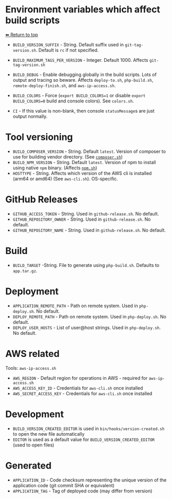 # Environment variables which affect build scripts

[⬅ Return to top](index.md)

- `BUILD_VERSION_SUFFIX` - String. Default suffix used in `git-tag-version.sh`. Default is `rc` if not specified.
- `BUILD_MAXIMUM_TAGS_PER_VERSION` - Integer. Default 1000. Affects `git-tag-version.sh`

- `BUILD_DEBUG` - Enable debugging globally in the build scripts. Lots of output and tracing so beware. Affects `deploy-to.sh`, `php-build.sh`, `remote-deploy-finish.sh`, and `aws-ip-access.sh`.
- `BUILD_COLORS` - Force (`export BUILD_COLORS=1` or disable `export BUILD_COLORS=0` build and console colors). See `colors.sh`.
- `CI` - If this value is non-blank, then console `statusMessage`s are just output normally.

# Tool versioning

- `BUILD_COMPOSER_VERSION` - String. Default `latest`. Version of composer to use for building vendor directory. (See [`composer.sh`](composer.md))
- `BUILD_NPM_VERSION` - String. Default `latest`. Version of npm to install using native `npm` binary. (Affects [`npm.sh`](npm.md))
- `HOSTTYPE` - String. Affects which version of the AWS cli is installed (arm64 or amd64) (See `aws-cli.sh`). OS-specific.

# GitHub Releases

- `GITHUB_ACCESS_TOKEN` - String. Used in `github-release.sh`. No default.
- `GITHUB_REPOSITORY_OWNER` - String. Used in `github-release.sh`. No default.
- `GITHUB_REPOSITORY_NAME` - String. Used in `github-release.sh`. No default.
# Build

- `BUILD_TARGET` -String. File to generate using `php-build.sh`. Defaults to `app.tar.gz`.

# Deployment

- `APPLICATION_REMOTE_PATH` - Path on remote system. Used in `php-deploy.sh`. No default.
- `DEPLOY_REMOTE_PATH` - Path on remote system. Used in `php-deploy.sh`. No default.
- `DEPLOY_USER_HOSTS` - List of user@host strings. Used in `php-deploy.sh`. No default.

# AWS related

Tools: `aws-ip-access.sh`

- `AWS_REGION` - Default region for operations in AWS - required for `aws-ip-access.sh`
- `AWS_ACCESS_KEY_ID` - Credentials for `aws-cli.sh` once installed
- `AWS_SECRET_ACCESS_KEY` - Credentials for `aws-cli.sh` once installed

# Development

- `BUILD_VERSION_CREATED_EDITOR` is used in `bin/hooks/version-created.sh` to open the new file automatically
- `EDITOR` is used as a default value for `BUILD_VERSION_CREATED_EDITOR` (used to open files)

# Generated

- `APPLICATION_ID` - Code checksum representing the unique version of the application code (git commit SHA or equivalent)
- `APPLICATION_TAG` - Tag of deployed code (may differ from version)
